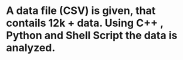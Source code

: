 # A data file (CSV) is given, that contails 12k + data. Using C++ , Python and Shell Script the data is analyzed.   
